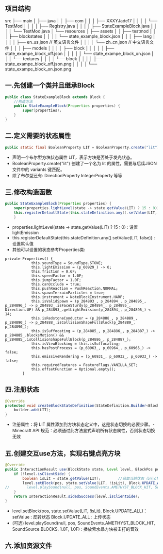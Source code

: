 ## 项目结构
src
├── main
│ ├── java
│ │ ├── com
│ │ │ ├── XXXYJade17
│ │ │ │ └── TestMod
│ │ │ │ ├── Registry.java
│ │ │ │ ├── StateExampleBlock.java
│ │ │ │ └── TestMod.java 
│ └── resources
│ ├── assets
│ │ ├── testmod
│ │ │ ├── blockstates
│ │ │ │ └── state_example_block.json
│ │ │ ├── lang
│ │ │ │ ├── en_us.json // 英文语言文件
│ │ │ │ └── zh_cn.json // 中文语言文件
│ │ │ ├── models
│ │ │ │ ├── block
│ │ │ │ │ ├── state_exampe_block_off.json
│ │ │ │ │ └── state_exampe_block_on.json
│ │ │ └── textures
│ │ │ │ └── block
│ │ │ │    ├── state_exampe_block_off.json.png
│ │ │ │    └── state_exampe_block_on.json.png
## 一.先创建一个类并且继承Block
```java
public class StateExampleBlock extends Block {
    //构造方法
    public StateExampleBlock(Properties properties) {
        super(properties);
    }
}
```
## 二.定义需要的状态属性
```java
public static final BooleanProperty LIT = BooleanProperty.create("lit");
```
- ​​声明一个布尔型方块状态属性 LIT，表示方块是否处于发光状态。
- BooleanProperty.create("lit") 创建了一个名为 lit 的属性，需要与后续JSON 文件中的 variants 键匹配。
- 除了布尔型还有:  DirectionProperty     IntegerProperty  等等

## 三.修改构造函数
```java
public StateExampleBlock(Properties properties) {
    super(properties.lightLevel(state -> state.getValue(LIT) ? 15 : 0));      //设置光照等级
    this.registerDefaultState(this.stateDefinition.any().setValue(LIT, false));     // 默认状态为未发光
    }
```

- properties.lightLevel(state -> state.getValue(LIT) ? 15 : 0) :  设置lightEmission
- this.registerDefaultState(this.stateDefinition.any().setValue(LIT, false)) :  设置默认值
- 其他可以设置的状态参考Properties类:
```
private Properties() {
            this.soundType = SoundType.STONE;
            this.lightEmission = (p_60929_) -> 0;
            this.friction = 0.6F;
            this.speedFactor = 1.0F;
            this.jumpFactor = 1.0F;
            this.canOcclude = true;
            this.pushReaction = PushReaction.NORMAL;
            this.spawnTerrainParticles = true;
            this.instrument = NoteBlockInstrument.HARP;
            this.isValidSpawn = (p_284893_, p_284894_, p_284895_, p_284896_) -> p_284893_.isFaceSturdy(p_284894_, p_284895_, Direction.UP) && p_284893_.getLightEmission(p_284894_, p_284895_) < 14;
            this.isRedstoneConductor = (p_284888_, p_284889_, p_284890_) -> p_284888_.isCollisionShapeFullBlock(p_284889_, p_284890_);
            this.isSuffocating = (p_284885_, p_284886_, p_284887_) -> p_284885_.blocksMotion() && p_284885_.isCollisionShapeFullBlock(p_284886_, p_284887_);
            this.isViewBlocking = this.isSuffocating;
            this.hasPostProcess = (p_60963_, p_60964_, p_60965_) -> false;
            this.emissiveRendering = (p_60931_, p_60932_, p_60933_) -> false;
            this.requiredFeatures = FeatureFlags.VANILLA_SET;
            this.offsetFunction = Optional.empty();
        }
```
## 四.注册状态
```java
@Override
protected void createBlockStateDefinition(StateDefinition.Builder<Block, BlockState> builder) {
    builder.add(LIT);
}
```
- 注册属性：将 LIT 属性添加到方块状态定义中，这是状态切换的必要步骤。
​- Minecraft API 规范：必须通过此方法显式声明所有状态属性，否则状态切换无效
## 五.创建交互use方法，实现右键点亮方块
```java
@Override
public InteractionResult use(BlockState state, Level level, BlockPos pos, Player player, InteractionHand hand, BlockHitResult hit) {
    if (!level.isClientSide) {
        boolean isLit = state.getValue(LIT);        //获取当前状态（on|off)
        level.setBlock(pos, state.setValue(LIT, !isLit), Block.UPDATE_ALL);       
//        level.playSound(null, pos, SoundEvents.AMETHYST_BLOCK_HIT, SoundSource.BLOCKS, 1.0F, 1.0F);
    }
    return InteractionResult.sidedSuccess(level.isClientSide);
}
```
- level.setBlock(pos, state.setValue(LIT, !isLit), Block.UPDATE_ALL)：
     setValue :  反转状态
     Block.UPDATE_ALL :  上传状态
-  (可选)  level.playSound(null, pos, SoundEvents.AMETHYST_BLOCK_HIT, SoundSource.BLOCKS, 1.0F, 1.0F) : 
    播放紫水晶方块被击打的音效
## 六.添加资源文件

